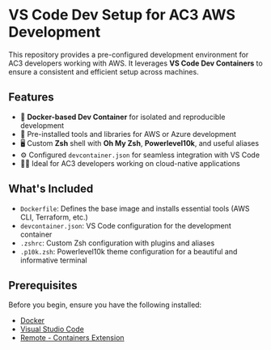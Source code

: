 
# VS Code Dev Setup for AC3 AWS Development

This repository provides a pre-configured development environment for AC3 developers working with AWS. It leverages **VS Code Dev Containers** to ensure a consistent and efficient setup across machines.

## Features

- 🐳 **Docker-based Dev Container** for isolated and reproducible development
- 🧰 Pre-installed tools and libraries for AWS or Azure development
- 🖥️ Custom **Zsh** shell with **Oh My Zsh**, **Powerlevel10k**, and useful aliases
- ⚙️ Configured `devcontainer.json` for seamless integration with VS Code
- 🧑‍💻 Ideal for AC3 developers working on cloud-native applications

## What's Included

- `Dockerfile`: Defines the base image and installs essential tools (AWS CLI, Terraform, etc.)
- `devcontainer.json`: VS Code configuration for the development container
- `.zshrc`: Custom Zsh configuration with plugins and aliases
- `.p10k.zsh`: Powerlevel10k theme configuration for a beautiful and informative terminal

## Prerequisites

Before you begin, ensure you have the following installed:

- [Docker](https://www.docker.com/)
- [Visual Studio Code](https://code.visualstudio.com/)
- [Remote - Containers Extension](https://marketplace.visualstudio.com/items?itemName=ms-vscode-remote.remote-containers)

